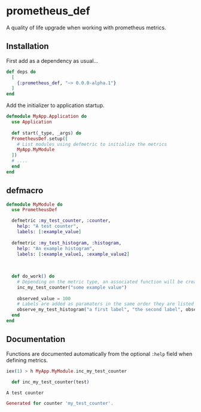 # prometheus_def

A quality of life upgrade when working with prometheus metrics.

## Installation

First add as a dependency as usual...

```elixir
def deps do
  [
    {:prometheus_def, "~> 0.0.0-alpha.1"}
  ]
end
```

Add the initializer to application startup.

``` elixir
defmodule MyApp.Application do
  use Application
  
  def start(_type, _args) do
  PrometheusDef.setup([
    # List modules using defmetric to initialize the metrics
    MyApp.MyModule
  ])
  # ....
  end
end
```

## defmacro

``` elixir
defmodule MyModule do
  use PrometheusDef

  defmetric :my_test_counter, :counter,
    help: "A test counter",
    labels: [:example_value]
    
  defmetric :my_test_histogram, :histogram,
    help: "An example histogram",
    labels: [:example_value1, :example_value2]
    
    
    
  def do_work() do
    # Depending on the metric type, an associated function will be created
    inc_my_test_counter("some example value")
    
    observed_value = 100
    # Labels are added as paramaters in the same order they are listed
    observe_my_test_histogram("a first label", "the second label", observed_value)
  end
end
```

## Documentation

Functions are documented automatically from the optional `:help` field when
defining metrics.

``` elixir
iex(1) > h MyApp.MyModule.inc_my_test_counter

  def inc_my_test_counter(test)

A test counter

Generated for counter 'my_test_counter'.

```

